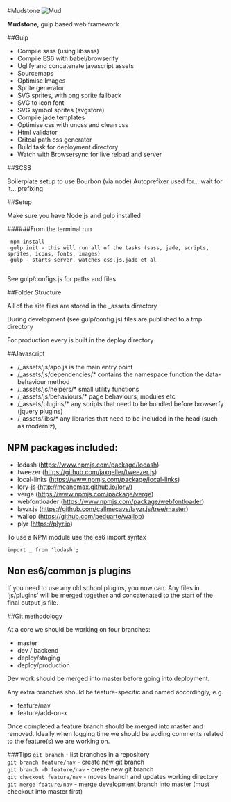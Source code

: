 #Mudstone
![Mud](http://ournameismud.co.uk/css/images/maps-icon.png)

**Mudstone**, gulp based web framework

##Gulp 

* Compile sass (using libsass)
* Compile ES6 with babel/browserify
* Uglify and concatenate javascript assets
* Sourcemaps
* Optimise Images
* Sprite generator
* SVG sprites, with png sprite fallback
* SVG to icon font
* SVG symbol sprites (svgstore)
* Compile jade templates
* Optimise css with uncss and clean css
* Html validator
* Critcal path css generator
* Build task for deployment directory
* Watch with Browsersync for live reload and server

##SCSS 

Boilerplate setup to use Bourbon (via node)
Autoprefixer used for... wait for it... prefixing

##Setup

Make sure you have Node.js and gulp installed 

######From the terminal run
```
 npm install
 gulp init - this will run all of the tasks (sass, jade, scripts, sprites, icons, fonts, images)
 gulp - starts server, watches css,js,jade et al
 
```

See gulp/configs.js for paths and files

##Folder Structure

All of the site files are stored in the _assets directory

During development (see gulp/config.js) files are published to a tmp directory

For production every is built in the deploy directory

##Javascript

-  /_assets/js/app.js is the main entry point
-  /_assets/js/dependencies/* contains the namespace function the data-behaviour method
-  /_assets/js/helpers/* small utility functions
-  /_assets/js/behaviours/* page behaviours, modules etc
-  /_assets/plugins/* any scripts that need to be bundled before browserfy (jquery plugins)
-  /_assets/libs/* any libraries that need to be included in the head (such as moderniz),


## NPM packages included:

- lodash (https://www.npmjs.com/package/lodash)
- tweezer (https://github.com/jaxgeller/tweezer.js) 
- local-links (https://www.npmjs.com/package/local-links)
- lory-js (http://meandmax.github.io/lory/)
- verge (https://www.npmjs.com/package/verge)
- webfontloader (https://www.npmjs.com/package/webfontloader)
- layzr.js (https://github.com/callmecavs/layzr.js/tree/master)
- wallop (https://github.com/peduarte/wallop)
- plyr (https://plyr.io)

To use a NPM module use the es6 import syntax

`import _ from 'lodash';`

## Non es6/common js plugins

If you need to use any old school plugins, you now can.  Any files in 'js/plugins' will be merged together and concatenated to the start of the final output js file.

##Git methodology

At a core we should be working on four branches:

- master
- dev / backend
- deploy/staging
- deploy/production

Dev work should be merged into master before going into deployment.

Any extra branches should be feature-specific and named accordingly, e.g. 

- feature/nav
- feature/add-on-x

Once completed a feature branch should be merged into master and removed. Ideally when logging time we should be adding comments related to the feature(s) we are working on.

###Tips
`git branch` - list branches in a repository  
`git branch feature/nav` - create new git branch  
`git branch -D feature/nav` - create new git branch  
`git checkout feature/nav` - moves branch and updates working directory  
`git merge feature/nav` - merge development branch into master (must checkout into master first)  